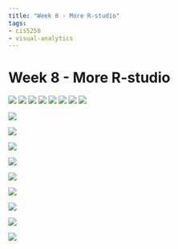 ```yaml
---
title: "Week 8 - More R-studio"
tags:
- cis5250 
- visual-analytics 
---
```

# Week 8 - More R-studio

![](attachments/Pasted%20image%2020221019183717.png)
![](attachments/Pasted%20image%2020221019184655.png)
![](attachments/Pasted%20image%2020221019184847.png)
![](attachments/Pasted%20image%2020221019184826.png)
![](attachments/Pasted%20image%2020221019185344.png)
![](attachments/Pasted%20image%2020221019185328.png)
![](attachments/Pasted%20image%2020221019185422.png)
![](attachments/Pasted%20image%2020221019185512.png)

![](attachments/Pasted%20image%2020221019185459.png)

![](attachments/Pasted%20image%2020221019190237.png)

![](attachments/Pasted%20image%2020221019190228.png)

![](attachments/Pasted%20image%2020221019192547.png)

![](attachments/Pasted%20image%2020221019192534.png)

![](attachments/Pasted%20image%2020221019192718.png)

![](attachments/Pasted%20image%2020221019192704.png)

![](attachments/Pasted%20image%2020221019193724.png)

![](attachments/Pasted%20image%2020221019193710.png)
